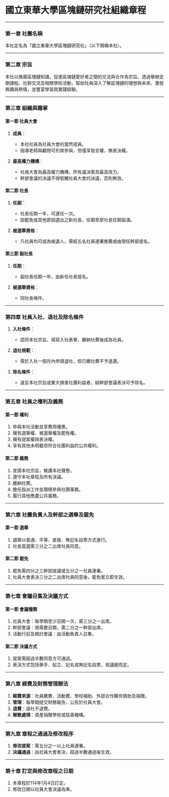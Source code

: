# 國立東華大學區塊鏈研究社組織章程

---

### 第一章 社團名稱

本社定名為「國立東華大學區塊鏈研究社」（以下簡稱本社）。

---

### 第二章 宗旨

本社以推廣區塊鏈知識，促進區塊鏈愛好者之間的交流與合作為宗旨。透過舉辦定期課程、社群交流及相關學術活動，幫助社員深入了解區塊鏈的理想與未來，激發興趣與熱情，並豐富學習與實踐經驗。

---

### 第三章 組織與職掌

#### 第一節 社員大會

1. **成員**：
   - 本社社員為社員大會的當然成員。
   - 指導老師與顧問可列席參與，但僅享發言權，無表決權。

2. **最高權力機構**：
   - 社員大會為最高權力機構，所有議決案具最高效力。
   - 幹部會議的決議不得牴觸社員大會的決議，否則無效。

#### 第二節 社長

1. **任期**：
   - 社長任期一年，可連任一次。
   - 因罷免或其他原因選出之新社長，任期至原社長任期屆滿。

2. **被選舉資格**：
   - 凡社員均可成為候選人，需經五名社員連署推薦或由現任幹部提名。

#### 第三節 副社長

1. **任期**：
   - 副社長任期一年，由新任社長提名。

2. **被選舉資格**：
   - 同社長條件。

---

### 第四章 社員入社、退社及除名條件

1. **入社條件**：
   - 認同本社宗旨，填寫入社表單，繳納社費後成為社員。

2. **退社規範**：
   - 需於入社一個月內申請退社，但已繳社費不予退還。

3. **除名條件**：
   - 違反本社宗旨或重大損害社團利益者，經幹部會議表決可予除名。

---

### 第五章 社員之權利及義務

#### 第一節 權利

1. 參與本社活動並享費用優惠。
2. 擁有選舉權、被選舉權及罷免權。
3. 擁有提案權與表決權。
4. 享有其他未明載但符合社團利益的公共權利。

#### 第二節 義務

1. 宣揚本社宗旨，維護本社聲譽。
2. 遵守本社章程及所有決議。
3. 繳納社費。
4. 擔任指派工作並積極參與社團事務。
5. 履行其他應盡公共義務。

---

### 第六章 社團負責人及幹部之選舉及罷免

#### 第一節 選舉

1. 選舉以普通、平等、直接、無記名投票方式進行。
2. 社長當選需三分之二出席社員同意。

#### 第二節 罷免

1. 罷免需四分之三幹部提議或五分之一社員連署。
2. 社員大會表決三分之二出席社員同意後，罷免案立即生效。

---

### 第七章 會議召集及決議方式

#### 第一節 會議種類

1. 社員大會：每學期至少召開一次，需三分之一出席。
2. 幹部會議：視需要召開，需二分之一幹部出席。
3. 活動行前及檢討會議：由活動負責人召集。

#### 第二節 決議方式

1. 提案需超過半數同意方可通過。
2. 表決方式包括舉手、起立、記名或無記名投票，視議題而定。

---

### 第八章 經費及財務管理辦法

1. **經費來源**：社員繳費、活動費、學校補助、外部合作夥伴贊助及捐贈。
2. **管理**：每學期提交財務報告，公告於社員大會。
3. **退費**：退社不退費。
4. **解散處理**：資產捐贈學校或慈善機構。

---

### 第九章 章程之通過及修改程序

1. **修改提案**：需五分之一以上社員連署。
2. **決議通過**：由社員大會表決，超過半數通過後生效。

---

### 第十章 訂定與修改章程之日期

1. 本章程於114年1月4日訂定。
2. 修改日期以社員大會決議為準。
